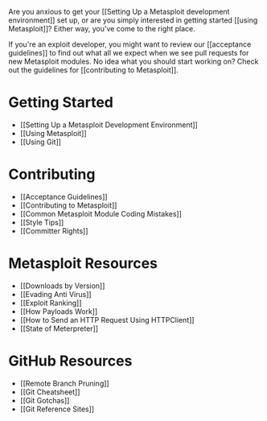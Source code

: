Are you anxious to get your [[Setting Up a Metasploit development environment]] set up, or are you simply interested in getting started [[using Metasploit]]? Either way, you've come to the right place.

If you're an exploit developer, you might want to review our [[acceptance guidelines]] to find out what all we expect when we see pull requests for new Metasploit modules. No idea what you should start working on? Check out the guidelines for [[contributing to Metasploit]].

# Getting Started #

- [[Setting Up a Metasploit Development Environment]] 
- [[Using Metasploit]]
- [[Using Git]]

# Contributing #

- [[Acceptance Guidelines]]
- [[Contributing to Metasploit]]
- [[Common Metasploit Module Coding Mistakes]]
- [[Style Tips]]
- [[Committer Rights]]

# Metasploit Resources #

- [[Downloads by Version]]
- [[Evading Anti Virus]]
- [[Exploit Ranking]]
- [[How Payloads Work]]
- [[How to Send an HTTP Request Using HTTPClient]]
- [[State of Meterpreter]]

# GitHub Resources #

- [[Remote Branch Pruning]]
- [[Git Cheatsheet]]
- [[Git Gotchas]]
- [[Git Reference Sites]]





